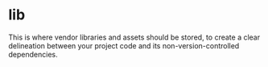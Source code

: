 # lib

This is where vendor libraries and assets should be stored, to create a clear delineation between your project code and its non-version-controlled dependencies.
